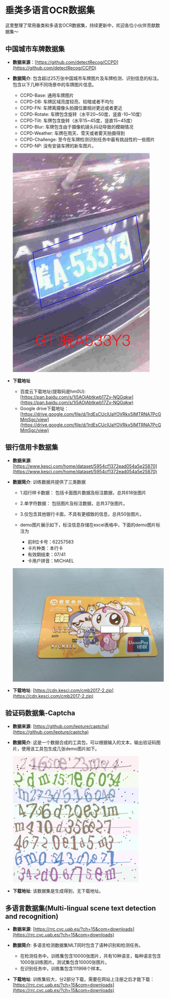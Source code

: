 # 垂类多语言OCR数据集

这里整理了常用垂类和多语言OCR数据集，持续更新中，欢迎各位小伙伴贡献数据集～


## 中国城市车牌数据集

- **数据来源**：[https://github.com/detectRecog/CCPD](https://github.com/detectRecog/CCPD)

- **数据简介**: 包含超过25万张中国城市车牌图片及车牌检测、识别信息的标注。包含以下几种不同场景中的车牌图片信息。
    * CCPD-Base: 通用车牌图片
    * CCPD-DB: 车牌区域亮度较亮、较暗或者不均匀
    * CCPD-FN: 车牌离摄像头拍摄位置相对更远或者更近
    * CCPD-Rotate: 车牌包含旋转（水平20\~50度，竖直-10\~10度）
    * CCPD-Tilt: 车牌包含旋转（水平15\~45度，竖直15\~45度）
    * CCPD-Blur: 车牌包含由于摄像机镜头抖动导致的模糊情况
    * CCPD-Weather: 车牌在雨天、雪天或者雾天拍摄得到
    * CCPD-Challenge: 至今在车牌检测识别任务中最有挑战性的一些图片
    * CCPD-NP: 没有安装车牌的新车图片。

    ![](./images/ccpd_demo.png)


- **下载地址**
    * 百度云下载地址(提取码是hm0U): [https://pan.baidu.com/s/1i5AOjAbtkwb17Zy-NQGqkw](https://pan.baidu.com/s/1i5AOjAbtkwb17Zy-NQGqkw)
    * Google drive下载地址：[https://drive.google.com/file/d/1rdEsCUcIUaYOVRkx5IMTRNA7PcGMmSgc/view](https://drive.google.com/file/d/1rdEsCUcIUaYOVRkx5IMTRNA7PcGMmSgc/view)


## 银行信用卡数据集

- **数据来源**: [https://www.kesci.com/home/dataset/5954cf1372ead054a5e25870](https://www.kesci.com/home/dataset/5954cf1372ead054a5e25870)

- **数据简介**: 训练数据共提供了三类数据
    * 1.招行样卡数据： 包括卡面图片数据及标注数据，总共618张图片
    * 2.单字符数据： 包括图片及标注数据，总共37张图片。
    * 3.仅包含其他银行卡面，不具有更细致的信息，总共50张图片。

    * demo图片展示如下，标注信息存储在excel表格中，下面的demo图片标注为
        * 前8位卡号：62257583
        * 卡片种类：本行卡
        * 有效期结束：07/41
        * 卡用户拼音：MICHAEL

    ![](./images/cmb_demo.jpg)

- **下载地址**: [https://cdn.kesci.com/cmb2017-2.zip](https://cdn.kesci.com/cmb2017-2.zip)



## 验证码数据集-Captcha

- **数据来源**: [https://github.com/lepture/captcha](https://github.com/lepture/captcha)

- **数据简介**: 这是一个数据合成的工具包，可以根据输入的文本，输出验证码图片，使用该工具包生成几张demo图片如下。

    ![](./images/captcha_demo.png)

- **下载地址**: 该数据集是生成得到，无下载地址。



## 多语言数据集(Multi-lingual scene text detection and recognition)

- **数据来源**: [https://rrc.cvc.uab.es/?ch=15&com=downloads](https://rrc.cvc.uab.es/?ch=15&com=downloads)

- **数据简介**: 多语言检测数据集MLT同时包含了语种识别和检测任务。
    * 在检测任务中，训练集包含10000张图片，共有10种语言，每种语言包含1000张训练图片。测试集包含10000张图片。
    * 在识别任务中，训练集包含111998个样本。


- **下载地址**: 训练集较大，分2部分下载，需要在网站上注册之后才能下载：
[https://rrc.cvc.uab.es/?ch=15&com=downloads](https://rrc.cvc.uab.es/?ch=15&com=downloads)
